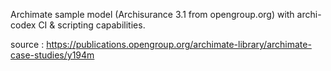 Archimate sample model (Archisurance 3.1 from opengroup.org) with archi-codex CI & scripting capabilities.

source : https://publications.opengroup.org/archimate-library/archimate-case-studies/y194m

